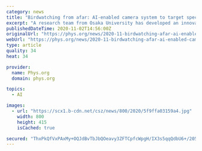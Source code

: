 ```yaml
---
category: news
title: "Birdwatching from afar: AI-enabled camera system to target specific behaviors"
excerpt: "A research team from Osaka University has developed an innovative new animal-borne data-collection system that, guided by artificial intelligence (AI), has led to the witnessing of previously unreported foraging behaviors in seabirds."
publishedDateTime: 2020-11-02T14:56:00Z
originalUrl: "https://phys.org/news/2020-11-birdwatching-afar-ai-enabled-camera-specific.html"
webUrl: "https://phys.org/news/2020-11-birdwatching-afar-ai-enabled-camera-specific.html"
type: article
quality: 34
heat: 34

provider:
  name: Phys.org
  domain: phys.org

topics:
  - AI

images:
  - url: "https://scx1.b-cdn.net/csz/news/800/2020/5f9ffa03159a4.jpg"
    width: 800
    height: 415
    isCached: true

secured: "ThxPkQfVxPAxMy+OQJdBvTbJbQOeavy3ZFTCpfcWpgH/IX3s5qqQdbU6+/205X1prhC++ykTybGODFKV0kjsr+3/7KWKvqEYla/UDJQWwzm7LqR8P3XB5DuNFTI3qjgH4+r1UM6zU4lmM7W68tHgHuIUmmgJFiIkxb7wu4ObrIAgWzOFM8hKjCF63AR83KwezxXhqZ2fuqWja3ZBODQoMWZlX7Z+Z6958dnbmKsQ1yc10ATV4uszCM9wIDQhqMdaE06D4xbKLB8dHCs0WaL69cPpNuOw4izHEoA/TAvaFubUXdLWMyYhvrO+Zfcyzm6puSUGN8fP8LnQ2FcEYhO7XKLU5wFJYTea+Sjq+zVcAkA=;naWSzmoKdvnTxkhcn8ysdw=="
---
```


